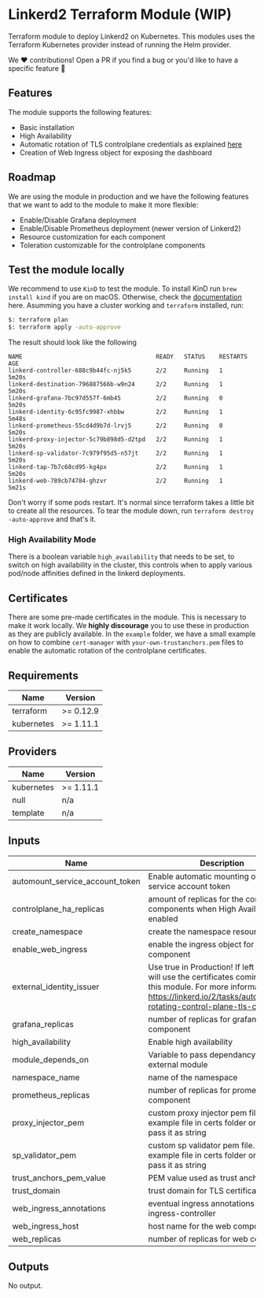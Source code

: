 # Linkerd2 Terraform Module (WIP)

Terraform module to deploy Linkerd2 on Kubernetes. This modules uses the Terraform Kubernetes provider instead of running the Helm provider.

We ❤️ contributions! Open a PR if you find a bug or you'd like to have a specific feature :rocket:

## Features 

The module supports the following features:

- Basic installation
- High Availability
- Automatic rotation of TLS controlplane credentials as explained [here](https://linkerd.io/2/tasks/automatically-rotating-control-plane-tls-credentials/)
- Creation of Web Ingress object for exposing the dashboard

## Roadmap

We are using the module in production and we have the following features that we want to add to the module to make it more flexible:

- Enable/Disable Grafana deployment
- Enable/Disable Prometheus deployment (newer version of Linkerd2)
- Resource customization for each component
- Toleration customizable for the controlplane components

## Test the module locally

We recommend to use `KinD` to test the module. To install KinD run `brew install kind` if you are on macOS. Otherwise, check the [documentation](https://kind.sigs.k8s.io/docs/user/quick-start/) here. Asumming you have a cluster working and `terraform` installed, run:

```bash
$: terraform plan
$: terraform apply -auto-approve
```

The result should look like the following

```
NAME                                      READY   STATUS    RESTARTS   AGE
linkerd-controller-688c9b44fc-nj5k5       2/2     Running   1          5m20s
linkerd-destination-796887566b-w9n24      2/2     Running   1          5m20s
linkerd-grafana-7bc97d557f-6mb45          2/2     Running   0          5m20s
linkerd-identity-6c95fc9987-xhbbw         2/2     Running   1          5m48s
linkerd-prometheus-55cd4d9b7d-lrvj5       2/2     Running   0          5m20s
linkerd-proxy-injector-5c79b898d5-d2tpd   2/2     Running   1          5m20s
linkerd-sp-validator-7c979f95d5-n57jt     2/2     Running   1          5m20s
linkerd-tap-7b7c68cd95-kg4px              2/2     Running   1          5m20s
linkerd-web-789cb74784-ghzvr              2/2     Running   1          5m21s
```

Don't worry if some pods restart. It's normal since terraform takes a little bit to create all the resources. To tear the module down, run `terraform destroy -auto-approve` and that's it.

### High Availability Mode

There is a boolean variable `high_availability` that needs to be set, to switch on high availability in the cluster, this controls when to apply various pod/node affinities defined in the linkerd deployments.

## Certificates

There are some pre-made certificates in the module. This is necessary to make it work locally. We **highly discourage** you to use these in production as they are publicly available. In the `example` folder, we have a small example on how to combine `cert-manager` with `your-own-trustanchors.pem` files to enable the automatic rotation of the controlplane certificates.

## Requirements

| Name | Version |
|------|---------|
| terraform | >= 0.12.9 |
| kubernetes | >= 1.11.1 |

## Providers

| Name | Version |
|------|---------|
| kubernetes | >= 1.11.1 |
| null | n/a |
| template | n/a |

## Inputs

| Name | Description | Type | Default | Required |
|------|-------------|------|---------|:--------:|
| automount\_service\_account\_token | Enable automatic mounting of the service account token | `bool` | `true` | no |
| controlplane\_ha\_replicas | amount of replicas for the controlplane components when High Availability is enabled | `number` | `3` | no |
| create\_namespace | create the namespace resource or not | `bool` | `true` | no |
| enable\_web\_ingress | enable the ingress object for the web component | `bool` | `false` | no |
| external\_identity\_issuer | Use true in Production! If left to false, it will use the certificates coming with this module. For more information: https://linkerd.io/2/tasks/automatically-rotating-control-plane-tls-credentials/ | `bool` | `false` | no |
| grafana\_replicas | number of replicas for grafana component | `number` | `1` | no |
| high\_availability | Enable high availability | `bool` | `false` | no |
| module\_depends\_on | Variable to pass dependancy on external module | `any` | `null` | no |
| namespace\_name | name of the namespace | `string` | `"linkerd"` | no |
| prometheus\_replicas | number of replicas for prometheus component | `number` | `1` | no |
| proxy\_injector\_pem | custom proxy injector pem file. See example file in certs folder on how to pass it as string | `string` | `""` | no |
| sp\_validator\_pem | custom sp validator pem file. See example file in certs folder on how to pass it as string | `string` | `""` | no |
| trust\_anchors\_pem\_value | PEM value used as trust anchors | `string` | `""` | no |
| trust\_domain | trust domain for TLS certificates | `string` | `"cluster.local"` | no |
| web\_ingress\_annotations | eventual ingress annotations for the ingress-controller | `map(string)` | `{}` | no |
| web\_ingress\_host | host name for the web component | `string` | `""` | no |
| web\_replicas | number of replicas for web component | `number` | `1` | no |

## Outputs

No output.